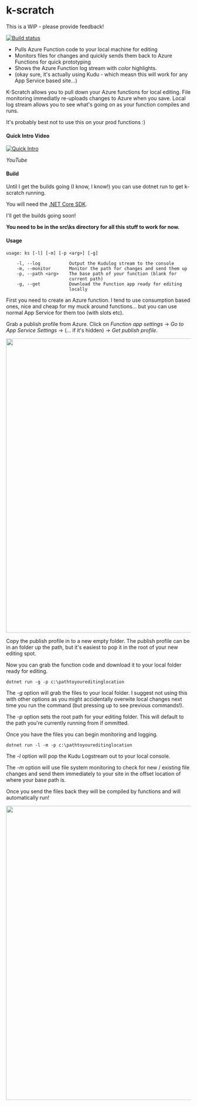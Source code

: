 # k-scratch

This is a WIP - please provide feedback!

[![Build status](https://ci.appveyor.com/api/projects/status/3e3bkjyc7ia4gy59/branch/master?svg=true)](https://ci.appveyor.com/project/jakkaj/k-scratch/branch/master)

 - Pulls Azure Function code to your local machine for editing
 - Monitors files for changes and quickly sends them back to Azure Functions for quick prototyping
 - Shows the Azure Function log stream with *color* highlights. 
 - (okay sure, it's actually using Kudu - which measn this will work for any App Service based site...)


K-Scratch allows you to pull down your Azure functions for local editing. File monitoring immediatly re-uploads changes to Azure when you save. Local log stream allows you to see what's going on as your function compiles and runs. 

It's probably best not to use this on your prod functions :)

#### Quick Intro Video
[![Quick Intro](http://img.youtube.com/vi/J6y_K6dUhSQ/0.jpg)](http://www.youtube.com/watch?v=J6y_K6dUhSQ "Quick Intro")

*YouTube*

#### Build

Until I get the builds going (I know, I know!) you can use dotnet run to get k-scratch running. 

You will need the [.NET Core SDK](https://www.microsoft.com/net/core/#windowsvs2017). 

I'll get the builds going soon!

**You need to be in the src\ks directory for all this stuff to work for now.**

#### Usage

```
usage: ks [-l] [-m] [-p <arg>] [-g]

    -l, --log           Output the Kudulog stream to the console
    -m, --monitor       Monitor the path for changes and send them up
    -p, --path <arg>    The base path of your function (blank for
                        current path)
    -g, --get           Download the Function app ready for editing
                        locally
```

First you need to create an Azure function. I tend to use consumption based ones, nice and cheap for my muck around functions... but you can use normal App Service for them too (with slots etc). 

Grab a publish profile from Azure. Click on *Function app settings* -> *Go to App Service Settings* -> (... if it's hidden) -> *Get publish profile*. 

<image src="https://cloud.githubusercontent.com/assets/5225782/23344608/ac7c44d4-fcd3-11e6-90f2-0291a31f1522.gif" width="800px"/>

Copy the publish profile in to a new empty folder. The publish profile can be in an folder up the path, but it's easiest to pop it in the root of your new editing spot. 

Now you can grab the function code and download it to your local folder ready for editing. 

```
dotnet run -g -p c:\pathtoyoureditinglocation
```

The *-g* option will grab the files to your local folder. I suggest not using this with other options as you might accidentally overwite local changes next time you run the command (but pressing up to see previous commands!).

The *-p* option sets the root path for your editing folder. This will default to the path you're currently running from if ommitted. 

Once you have the files you can begin monitoring and logging. 

```
dotnet run -l -m -p c:\pathtoyoureditinglocation
```

The *-l* option will pop the Kudu Logstream out to your local console. 

The *-m* option will use file system monitoring to check for new / existing file changes and send them immediately to your site in the offset location of where your base path is.

Once you send the files back they will be compiled by functions and will automatically run!

<img src="https://cloud.githubusercontent.com/assets/5225782/23344942/7b6a1f28-fcd9-11e6-8cdc-5ca5df20db37.gif" width="800px"/>
